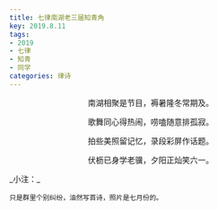 ```yaml
---
title: 七律南湖老三届知青角
key: 2019.8.11
tags: 
- 2019
- 七律
- 知青
- 同学
categories: 律诗
---
```


<p align="center">南湖相聚是节目，褥暑隆冬常期及。
</p>
<p align="center">歌舞同心得热闹，唠嗑随意排孤寂。
</p>
<p align="center">拍些美照留记忆，录段彩屏作话题。
</p>
<p align="center">伏枥已身学老骥，夕阳正灿笑六一。
</p>
_小注：_

```
只是群里个别纠纷，油然写首诗，照片是七月份的。
```